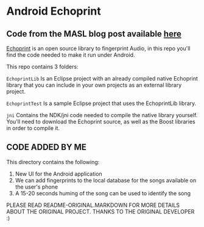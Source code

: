 # Android Echoprint

## Code from the MASL blog post available [here](http://masl.cis.gvsu.edu/2012/01/25/android-echoprint/)

[Echoprint](http://echoprint.me) is an open source library to fingerprint Audio, in this repo you'll find the code needed to make it run under Android.

This repo contains 3 folders:

`EchoprintLib` Is an Eclipse project with an already compiled native Echoprint library that you can include in your own projects as an external library project.

`EchoprintTest` Is a sample Eclipse project that uses the EchoprintLib library.

`jni` Contains the NDK/jni code needed to compile the native library yourself. You'll need to download the Echoprint source, as well as the Boost libraries in order to compile it.

## CODE ADDED BY ME 
This directory contains the following:
1. New UI for the Android application
2. We can add fingerprints to the local database for the songs available on the user's phone
3. A 15-20 seconds huming of the song can be used to identify the song

PLEASE READ README-ORIGINAL.MARKDOWN FOR MORE DETAILS ABOUT THE ORIGINAL PROJECT.
THANKS TO THE ORIGINAL DEVELOPER :)